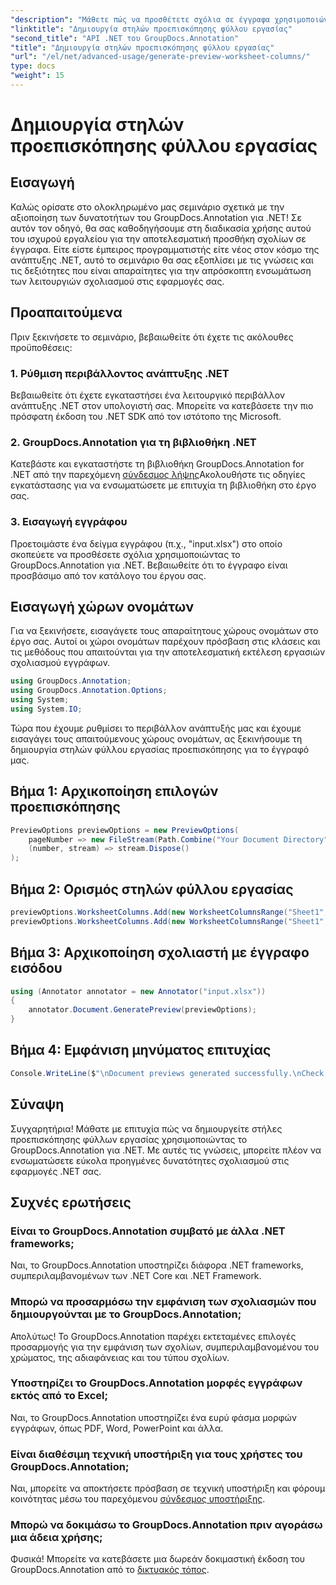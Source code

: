 ```yaml
---
"description": "Μάθετε πώς να προσθέτετε σχόλια σε έγγραφα χρησιμοποιώντας το GroupDocs.Annotation για .NET. Βήμα προς βήμα οδηγός για προγραμματιστές .NET. Βελτιώστε τις εφαρμογές σας."
"linktitle": "Δημιουργία στηλών προεπισκόπησης φύλλου εργασίας"
"second_title": "API .NET του GroupDocs.Annotation"
"title": "Δημιουργία στηλών προεπισκόπησης φύλλου εργασίας"
"url": "/el/net/advanced-usage/generate-preview-worksheet-columns/"
type: docs
"weight": 15
---
```


# Δημιουργία στηλών προεπισκόπησης φύλλου εργασίας

## Εισαγωγή
Καλώς ορίσατε στο ολοκληρωμένο μας σεμινάριο σχετικά με την αξιοποίηση των δυνατοτήτων του GroupDocs.Annotation για .NET! Σε αυτόν τον οδηγό, θα σας καθοδηγήσουμε στη διαδικασία χρήσης αυτού του ισχυρού εργαλείου για την αποτελεσματική προσθήκη σχολίων σε έγγραφα. Είτε είστε έμπειρος προγραμματιστής είτε νέος στον κόσμο της ανάπτυξης .NET, αυτό το σεμινάριο θα σας εξοπλίσει με τις γνώσεις και τις δεξιότητες που είναι απαραίτητες για την απρόσκοπτη ενσωμάτωση των λειτουργιών σχολιασμού στις εφαρμογές σας.
## Προαπαιτούμενα
Πριν ξεκινήσετε το σεμινάριο, βεβαιωθείτε ότι έχετε τις ακόλουθες προϋποθέσεις:
### 1. Ρύθμιση περιβάλλοντος ανάπτυξης .NET
Βεβαιωθείτε ότι έχετε εγκαταστήσει ένα λειτουργικό περιβάλλον ανάπτυξης .NET στον υπολογιστή σας. Μπορείτε να κατεβάσετε την πιο πρόσφατη έκδοση του .NET SDK από τον ιστότοπο της Microsoft.
### 2. GroupDocs.Annotation για τη βιβλιοθήκη .NET
Κατεβάστε και εγκαταστήστε τη βιβλιοθήκη GroupDocs.Annotation for .NET από την παρεχόμενη [σύνδεσμος λήψης](https://releases.groupdocs.com/annotation/net/)Ακολουθήστε τις οδηγίες εγκατάστασης για να ενσωματώσετε με επιτυχία τη βιβλιοθήκη στο έργο σας.
### 3. Εισαγωγή εγγράφου
Προετοιμάστε ένα δείγμα εγγράφου (π.χ., "input.xlsx") στο οποίο σκοπεύετε να προσθέσετε σχόλια χρησιμοποιώντας το GroupDocs.Annotation για .NET. Βεβαιωθείτε ότι το έγγραφο είναι προσβάσιμο από τον κατάλογο του έργου σας.

## Εισαγωγή χώρων ονομάτων
Για να ξεκινήσετε, εισαγάγετε τους απαραίτητους χώρους ονομάτων στο έργο σας. Αυτοί οι χώροι ονομάτων παρέχουν πρόσβαση στις κλάσεις και τις μεθόδους που απαιτούνται για την αποτελεσματική εκτέλεση εργασιών σχολιασμού εγγράφων.

```csharp
using GroupDocs.Annotation;
using GroupDocs.Annotation.Options;
using System;
using System.IO;
```

Τώρα που έχουμε ρυθμίσει το περιβάλλον ανάπτυξής μας και έχουμε εισαγάγει τους απαιτούμενους χώρους ονομάτων, ας ξεκινήσουμε τη δημιουργία στηλών φύλλου εργασίας προεπισκόπησης για το έγγραφό μας.
## Βήμα 1: Αρχικοποίηση επιλογών προεπισκόπησης
```csharp
PreviewOptions previewOptions = new PreviewOptions(
    pageNumber => new FileStream(Path.Combine("Your Document Directory", $"cells_page{pageNumber}.png"), FileMode.Create),
    (number, stream) => stream.Dispose()
);
```
## Βήμα 2: Ορισμός στηλών φύλλου εργασίας
```csharp
previewOptions.WorksheetColumns.Add(new WorksheetColumnsRange("Sheet1", 2, 3));
previewOptions.WorksheetColumns.Add(new WorksheetColumnsRange("Sheet1", 1, 1));
```
## Βήμα 3: Αρχικοποίηση σχολιαστή με έγγραφο εισόδου
```csharp
using (Annotator annotator = new Annotator("input.xlsx"))
{
    annotator.Document.GeneratePreview(previewOptions);
}
```
## Βήμα 4: Εμφάνιση μηνύματος επιτυχίας
```csharp
Console.WriteLine($"\nDocument previews generated successfully.\nCheck output in {"Your Document Directory"}.");
```

## Σύναψη
Συγχαρητήρια! Μάθατε με επιτυχία πώς να δημιουργείτε στήλες προεπισκόπησης φύλλων εργασίας χρησιμοποιώντας το GroupDocs.Annotation για .NET. Με αυτές τις γνώσεις, μπορείτε πλέον να ενσωματώσετε εύκολα προηγμένες δυνατότητες σχολιασμού στις εφαρμογές .NET σας.
## Συχνές ερωτήσεις
### Είναι το GroupDocs.Annotation συμβατό με άλλα .NET frameworks;
Ναι, το GroupDocs.Annotation υποστηρίζει διάφορα .NET frameworks, συμπεριλαμβανομένων των .NET Core και .NET Framework.
### Μπορώ να προσαρμόσω την εμφάνιση των σχολιασμών που δημιουργούνται με το GroupDocs.Annotation;
Απολύτως! Το GroupDocs.Annotation παρέχει εκτεταμένες επιλογές προσαρμογής για την εμφάνιση των σχολίων, συμπεριλαμβανομένου του χρώματος, της αδιαφάνειας και του τύπου σχολίων.
### Υποστηρίζει το GroupDocs.Annotation μορφές εγγράφων εκτός από το Excel;
Ναι, το GroupDocs.Annotation υποστηρίζει ένα ευρύ φάσμα μορφών εγγράφων, όπως PDF, Word, PowerPoint και άλλα.
### Είναι διαθέσιμη τεχνική υποστήριξη για τους χρήστες του GroupDocs.Annotation;
Ναι, μπορείτε να αποκτήσετε πρόσβαση σε τεχνική υποστήριξη και φόρουμ κοινότητας μέσω του παρεχόμενου [σύνδεσμος υποστήριξης](https://forum.groupdocs.com/c/annotation/10).
### Μπορώ να δοκιμάσω το GroupDocs.Annotation πριν αγοράσω μια άδεια χρήσης;
Φυσικά! Μπορείτε να κατεβάσετε μια δωρεάν δοκιμαστική έκδοση του GroupDocs.Annotation από το [δικτυακός τόπος](https://releases.groupdocs.com/).